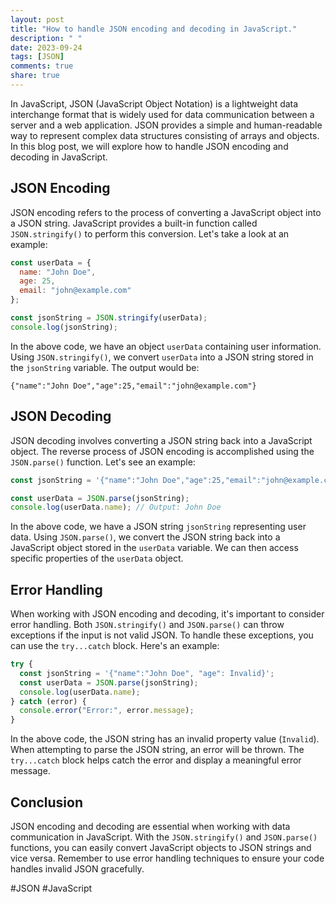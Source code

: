 ```yaml
---
layout: post
title: "How to handle JSON encoding and decoding in JavaScript."
description: " "
date: 2023-09-24
tags: [JSON]
comments: true
share: true
---
```


In JavaScript, JSON (JavaScript Object Notation) is a lightweight data interchange format that is widely used for data communication between a server and a web application. JSON provides a simple and human-readable way to represent complex data structures consisting of arrays and objects. In this blog post, we will explore how to handle JSON encoding and decoding in JavaScript.

## JSON Encoding

JSON encoding refers to the process of converting a JavaScript object into a JSON string. JavaScript provides a built-in function called `JSON.stringify()` to perform this conversion. Let's take a look at an example:

```javascript
const userData = {
  name: "John Doe",
  age: 25,
  email: "john@example.com"
};

const jsonString = JSON.stringify(userData);
console.log(jsonString);
```

In the above code, we have an object `userData` containing user information. Using `JSON.stringify()`, we convert `userData` into a JSON string stored in the `jsonString` variable. The output would be:

```
{"name":"John Doe","age":25,"email":"john@example.com"}
```

## JSON Decoding

JSON decoding involves converting a JSON string back into a JavaScript object. The reverse process of JSON encoding is accomplished using the `JSON.parse()` function. Let's see an example:

```javascript
const jsonString = '{"name":"John Doe","age":25,"email":"john@example.com"}';

const userData = JSON.parse(jsonString);
console.log(userData.name); // Output: John Doe
```

In the above code, we have a JSON string `jsonString` representing user data. Using `JSON.parse()`, we convert the JSON string back into a JavaScript object stored in the `userData` variable. We can then access specific properties of the `userData` object.

## Error Handling

When working with JSON encoding and decoding, it's important to consider error handling. Both `JSON.stringify()` and `JSON.parse()` can throw exceptions if the input is not valid JSON. To handle these exceptions, you can use the `try...catch` block. Here's an example:

```javascript
try {
  const jsonString = '{"name":"John Doe", "age": Invalid}';
  const userData = JSON.parse(jsonString);
  console.log(userData.name);
} catch (error) {
  console.error("Error:", error.message);
}
```

In the above code, the JSON string has an invalid property value (`Invalid`). When attempting to parse the JSON string, an error will be thrown. The `try...catch` block helps catch the error and display a meaningful error message.

## Conclusion

JSON encoding and decoding are essential when working with data communication in JavaScript. With the `JSON.stringify()` and `JSON.parse()` functions, you can easily convert JavaScript objects to JSON strings and vice versa. Remember to use error handling techniques to ensure your code handles invalid JSON gracefully.

#JSON #JavaScript
